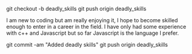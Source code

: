 git checkout -b deadly_skills
git push origin deadly_skills

I am new to coding but am really enjoying it, I hope to become skilled enough to enter in a career in the field. 
I have only had some experience with c++ and Javascript but so far Javascript is the language I prefer. 

git commit -am "Added deadly skills"
git push origin deadly_skills
